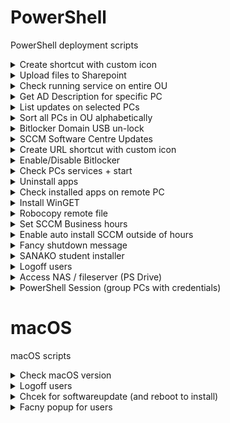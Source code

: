 # PowerShell
PowerShell deployment scripts







<details>
  <summary>Create shortcut with custom icon</summary><br>
  
  $WshShell = New-Object -comObject WScript.Shell ; $Shortcut = $WshShell.CreateShortcut("C:\\Users\\public\\Desktop\\test.url") ; $Shortcut.TargetPath = "https://test.ox.ac.uk/home"
<br>
$Shortcut.Save() ; Add-Content -Path "C:\\Users\\public\\Desktop\\test.url" -Value "IconFile=C:\Windows\System32\shell32.dll" ; Add-Content -Path "C:\\Users\\public\\Desktop\\test.url" -Value "IconIndex=43" ; $Shortcut.Save()

</details>




<details>
  <summary>Upload files to Sharepoint</summary><br>
  
  net use r: https://gdsto365.sharepoint.com/sites/XXX/General%20Share/  user:uk\boffnoff 
  <br>
  copy "C:\Users\Boffnoff\Downloads\test.txt" r:\somefile.txt
</details>


<details>
  <summary>Check running service on entire OU</summary><br>
  
  Get-ADComputer -Filter * -SearchBase "OU=RHS-IT1,OU=RHS-Senior,OU=RHS-Computers,OU=RHSB,OU=Schools,DC=uk,DC=gdst" | 
    Select-Object -ExpandProperty Name | 
    ForEach-Object {
        $computerName = $_
        Invoke-Command -ComputerName $computerName -ScriptBlock {
           Get-Service -Name 'wuauserv' | Select-Object -Property PSComputerName, Status
        }
    } | sort-object PSComputerName
</details>



<details>
  <summary>Get AD Description for specific PC</summary><br>

Get-ADComputer -Identity "XX-XX-0005" -Properties * | select-object CN,Description  


</details>




<details>
  <summary>List updates on selected PCs</summary><br>
  
  $results = invoke-command -computername rhs-wv-0030, rhs-wv-0005 -scriptblock {Get-WmiObject -Namespace "root\ccm\clientsdk" -Class CCM_SoftwareUpdate | Select-Object ArticleID, Name} -credential uk\rhsadmin10
  <br>
  $results | select-object PSComputerName, ArticleID, Name | sort-object PSComputerName
</details>



<details>
  <summary>Sort all PCs in OU alphabetically</summary><br>

  Get-ADComputer -Filter * -SearchBase "OU=RHS-IT1,OU=RHS-Senior,OU=RHS-Computers,OU=RHSB,OU=Schools,DC=uk,DC=gdst" | select-object Name | sort-object Name

- Or use the following to filter by name within the OU

  Get-ADComputer -Filter 'Name -like "*WT*" -SearchBase "etc..."

</details>

















































<details>
  <summary>Bitlocker Domain USB un-lock</summary><br>
  
- Setup Bitlocker to auto-unlock for specific domain group/user: (where X is USB drive)
  
Add-BitLockerKeyProtector -MountPoint "X:" ` -ADAccountOrGroup "uk\rhsadmin10" -ADAccountOrGroupProtector

- Find out who is currently assigned to that USB:

manage-bde -protectors -get "X:" -Type Identity

</details>



<details>
  <summary>SCCM Software Centre Updates</summary><br>
  
- list update article and name
  
Get-WmiObject -Namespace "root\ccm\clientsdk" -Class CCM_SoftwareUpdate | Select-Object     ArticleID, Name

- triggers installation

([wmiclass]'ROOT\ccm\ClientSDK:CCM_SoftwareUpdatesManager').InstallUpdates([System.Management.ManagementObject[]] (get-wmiobject -query 'SELECT * FROM CCM_SoftwareUpdate' -namespace 'ROOT\ccm\ClientSDK'))

</details>

<details>
  <summary>Create URL shortcut with custom icon</summary><br>
  
$WshShell = New-Object -comObject WScript.Shell ; $Shortcut = $WshShell.CreateShortcut("C:\\Users\\public\\Desktop\\Oxford-Admissions.url") ; $Shortcut.TargetPath = "https://admissionstesting.ox.ac.uk/candidates"
$Shortcut.Save() ; Add-Content -Path "C:\\Users\\public\\Desktop\\Online-test.url" -Value "IconFile=C:\Windows\System32\shell32.dll" ; Add-Content -Path "C:\\Users\\public\\Desktop\\Online-test.url" -Value "IconIndex=43" ; $Shortcut.Save()
</details>

<details>
  <summary>Enable/Disable Bitlocker</summary><br>
  
- Disable
  
@echo off
reg add "HKLM\SYSTEM\CurrentControlSet\Policies\Microsoft\FVE" /V RDVDenyWriteAccess /T REG_DWORD /F /D 0

- Enable

@echo off
reg add "HKLM\SYSTEM\CurrentControlSet\Policies\Microsoft\FVE" /V RDVDenyWriteAccess /T REG_DWORD /F /D 1

</details>

<details>
  <summary>Check PCs services + start</summary><br>
  
sc \\computername query winrm

OR set to auto startup

sc \\computer config winrm start=auto
</details>

<details>
  <summary>Uninstall apps</summary><br>
  
$readerdc= Get-WmiObject -Class Win32_Product | Where-Object {$_.Name -like "*Reader*"} ; $readerdc.Uninstall()
</details>

<details>
  <summary>Check installed apps on remote PC</summary><br>
  
$installedapps = Invoke-Command -ComputerName computer01 -Credential uk\USERNAME -ScriptBlock {Get-WmiObject -Class Win32_Product | select Name,Version} ; $installedapps | Out-GridView -Title "Installed Apps"
</details>

<details>
  <summary>Install WinGET</summary><br>
  
invoke-command -computername computer01, computer02 -scriptblock {Add-AppXPackage -Path https://github.com/microsoft/winget-cli/releases/download/v1.5.2201/Microsoft.DesktopAppInstaller_8wekyb3d8bbwe.msixbundle} -credential uk\USERNAME
</details>

<details>
  <summary>Robocopy remote file</summary><br>
  
$Session = New-PSSession -ComputerName "computer01" -Credential "uk\USERNAME"
Copy-Item "Y:\test\folder\file.pdf" -Destination "C:\Users\USER\Desktop" -ToSession $Session

</details>


<details>
  <summary>Set SCCM Business hours</summary><br>
  
Invoke-WmiMethod -Class CCM_ClientUXSettings -Namespace "root\ccm\clientsdk" -Name SetBusinessHours -ArgumentList 16,8,62
</details>

<details>
  <summary>Enable auto install SCCM outside of hours</summary><br>
  
Invoke-WmiMethod -Namespace “Root\ccm\ClientSDK” -Class CCM_ClientUXSettings -Name SetAutoInstallRequiredSoftwaretoNonBusinessHours -ArgumentList @($TRUE)
</details>


<details>
  <summary>Fancy shutdown message</summary><br>
  
shutdown /s  /c "Dr.EVIL has initiated a remote restart on your computer"
</details>


<details>
  <summary>SANAKO student installer</summary><br>
  
sanako student installer

Start-Process -wait -FilePath "\\uk-rhs-vapps1\Applications\Sanako\v9.32\InstallPrerequisites.exe"
Start-Process msiexec.exe -Wait -ArgumentList '/I "\\uk-rhs-vapps1\Applications\Sanako\v9.32\KeyboardBlocker.msi" /norestart /quiet'
write-host student keyboard-blocker installed, sleeping 3
#wait 5
Start-Sleep -Seconds 3
Start-Process msiexec.exe -Wait -ArgumentList '/I "\\uk-rhs-vapps1\Applications\Sanako\v9.32\Student.msi" /norestart /quiet'
write-host student msi installed, sleeping 3
#wait 5
Start-Sleep -Seconds 3
Start-Process -FilePath "cmd.exe" -ArgumentList "/c reg.exe import `"\\uk-rhs-vapps1\Applications\Sanako\v9.32\Sanako Student.reg""" -Wait -passthru
write-host student registry keys imported, sleeping 3
#wait 5
Start-Sleep -Seconds 3
write-host student install complete! 
Start-Sleep -Seconds 2
Start-Process -wait -FilePath "C:\Program Files (x86)\Sanako\Study\Student\student.exe"

</details>


<details>
  <summary>Logoff users</summary><br>
  
quser
logoff 1 (where 1 is the user ID) 
You can get fancy and use PowerShell sessions
Invoke-Command -Session $IT1 -ScriptBlock {logoff 1}
</details>

<details>
  <summary>Access NAS / fileserver (PS Drive)</summary><br>
  
create new-psdrive
new-PSDrive -Name "vapps1" -PSProvider "FileSystem" -Root "\\servername\share\folder\"
</details>


<details>
  <summary>PowerShell Session (group PCs with credentials)</summary><br>
  
$regstatus = @{
  ComputerName = 'computer01', 'computer02', 'computer03'
  ConfigurationName = 'MySession.PowerShell'
  ScriptBlock       = { get-service remoteregistry }
}
Invoke-Command @regstatus -credential domain\user | out-gridview
</details>


# macOS
macOS scripts

<details>
  <summary>Check macOS version</summary><br>
  sw_vers
</details>

<details>
  <summary>Logoff users</summary><br>
 sudo pkill loginwindow
</details>

<details>
  <summary>Chcek for softwareupdate (and reboot to install)</summary><br>
 sudo softwareupdate -i -a -R
</details>

<details>
  <summary>Facny popup for users</summary><br>
 osascript -e 'display alert "Update macOS" message "Please update macOS software NOW - Dr.EVIL"'
</details>
